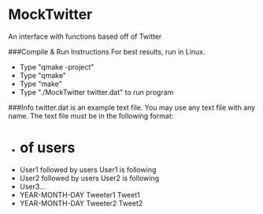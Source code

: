 MockTwitter
===========

An interface with functions based off of Twitter

###Compile & Run Instructions
For best results, run in Linux. 
  + Type "qmake -project" 
  + Type "qmake"
  + Type "make"
  + Type "./MockTwitter twitter.dat" to run program

###Info
twitter.dat is an example text file. You may use any text file with any name. 
The text file must be in the following format:
 + # of users
 + User1 followed by users User1 is following
 + User2 followed by users User2 is following
 + User3...
 + YEAR-MONTH-DAY Tweeter1 Tweet1
 + YEAR-MONTH-DAY Tweeter2 Tweet2
